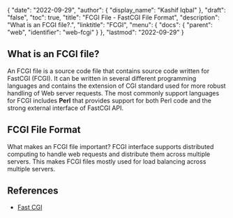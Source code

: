{
  "date": "2022-09-29",
  "author": {
    "display_name": "Kashif Iqbal"
  },
  "draft": "false",
  "toc": true,
  "title": "FCGI File - FastCGI File Format",
  "description": "What is an FCGI file?.",
  "linktitle": "FCGI",
  "menu": {
    "docs": {
      "parent": "web",
      "identifier": "web-fcgi"
    }
  },
  "lastmod": "2022-09-29"
}

## What is an FCGI file?

An FCGI file is a source code file that contains source code written for FastCGI (FCGI). It can be written in several different programming languages and contains the extension of CGI standard used for more robust handling of Web server requests. The most commonly support languages for FCGI includes **Perl** that provides support for both Perl code and the strong external interface of FastCGI API.

## FCGI File Format

What makes an FCGI file important? FCGI interface supports distributed computing to handle web requests and distribute them across multiple servers. This makes FCGI files mostly used for load balancing across multiple servers.

## References

* [Fast CGI](https://metacpan.org/pod/FCGI)

